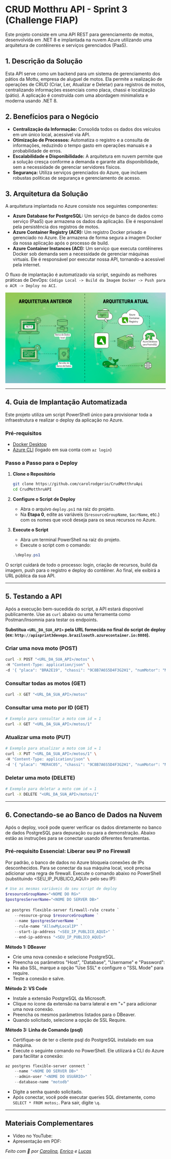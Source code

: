 # CRUD Motthru API - Sprint 3 (Challenge FIAP)

Este projeto consiste em uma API REST para gerenciamento de motos, desenvolvida em .NET 8 e implantada na nuvem Azure utilizando uma arquitetura de contêineres e serviços gerenciados (PaaS).

## 1. Descrição da Solução

Esta API serve como um backend para um sistema de gerenciamento dos pátios da Mottu, empresa de aluguel de motos. Ela permite a realização de operações de CRUD (Criar, Ler, Atualizar e Deletar) para registros de motos, centralizando informações essenciais como placa, chassi e localização (pátio). A aplicação é construída com uma abordagem minimalista e moderna usando .NET 8.

## 2. Benefícios para o Negócio

* **Centralização da Informação:** Consolida todos os dados dos veículos em um único local, acessível via API.
* **Otimização de Processos:** Automatiza o registro e a consulta de informações, reduzindo o tempo gasto em operações manuais e a probabilidade de erros.
* **Escalabilidade e Disponibilidade:** A arquitetura em nuvem permite que a solução cresça conforme a demanda e garante alta disponibilidade, sem a necessidade de gerenciar servidores físicos.
* **Segurança:** Utiliza serviços gerenciados do Azure, que incluem robustas políticas de segurança e gerenciamento de acesso.

## 3. Arquitetura da Solução

A arquitetura implantada no Azure consiste nos seguintes componentes:

* **Azure Database for PostgreSQL:** Um serviço de banco de dados como serviço (PaaS) que armazena os dados da aplicação. Ele é responsável pela persistência dos registros de motos.
* **Azure Container Registry (ACR):** Um registro Docker privado e gerenciado no Azure. Ele armazena de forma segura a imagem Docker da nossa aplicação após o processo de build.
* **Azure Container Instances (ACI):** Um serviço que executa contêineres Docker sob demanda sem a necessidade de gerenciar máquinas virtuais. Ele é responsável por executar nossa API, tornando-a acessível pela internet.

O fluxo de implantação é automatizado via script, seguindo as melhores práticas de DevOps: `Código Local -> Build da Imagem Docker -> Push para o ACR -> Deploy no ACI`.

![Diagrama da Arquitetura](assets/arquitetura.png)

---

## 4. Guia de Implantação Automatizada

Este projeto utiliza um script PowerShell único para provisionar toda a infraestrutura e realizar o deploy da aplicação no Azure.

### Pré-requisitos

* [Docker Desktop](https://www.docker.com/products/docker-desktop/)
* [Azure CLI](https://docs.microsoft.com/pt-br/cli/azure/install-azure-cli) (logado em sua conta com `az login`)

### Passo a Passo para o Deploy

1.  **Clone o Repositório**
    ```bash
    git clone https://github.com/carolrodgerio/CrudMotthruApi
    cd CrudMotthruAPI
    ```

2.  **Configure o Script de Deploy**
    * Abra o arquivo `deploy.ps1` na raiz do projeto.
    * Na **Etapa 0**, edite as variáveis (`$resourceGroupName`, `$acrName`, etc.) com os nomes que você deseja para os seus recursos no Azure.

3.  **Execute o Script**
    * Abra um terminal PowerShell na raiz do projeto.
    * Execute o script com o comando:
    ```powershell
    .\deploy.ps1
    ```

O script cuidará de todo o processo: login, criação de recursos, build da imagem, push para o registro e deploy do contêiner. Ao final, ele exibirá a URL pública da sua API.

---

## 5. Testando a API

Após a execução bem-sucedida do script, a API estará disponível publicamente. Use as `curl` abaixo ou uma ferramenta como Postman/Insomnia para testar os endpoints.

**Substitua `<URL_DA_SUA_API>` pela URL fornecida no final do script de deploy (ex: `http://apisprint3devops.brazilsouth.azurecontainer.io:8080`).**

### Criar uma nova moto (POST)

```bash
curl -X POST "<URL_DA_SUA_API>/motos" \
-H "Content-Type: application/json" \
-d '{ "placa": "BRA2E19", "chassi": "9C8B7A6S5D4F3G2H1", "numMotor": "MOTOR123", "idModelo": 1, "idPatio": 1 }'
```

### Consultar todas as motos (GET)

```bash
curl -X GET "<URL_DA_SUA_API>/motos"
```

### Consultar uma moto por ID (GET)

```bash
# Exemplo para consultar a moto com id = 1
curl -X GET "<URL_DA_SUA_API>/motos/1"
```

### Atualizar uma moto (PUT)

```bash
# Exemplo para atualizar a moto com id = 1
curl -X PUT "<URL_DA_SUA_API>/motos/1" \
-H "Content-Type: application/json" \
-d '{ "placa": "MER4C05", "chassi": "9C8B7A6S5D4F3G2H1", "numMotor": "MOTOR456", "idModelo": 2, "idPatio": 5 }'
```

### Deletar uma moto (DELETE)

```bash
# Exemplo para deletar a moto com id = 1
curl -X DELETE "<URL_DA_SUA_API>/motos/1"
```

---

## 6. Conectando-se ao Banco de Dados na Nuvem

Após o deploy, você pode querer verificar os dados diretamente no banco de dados PostgreSQL para depuração ou para a demonstração. Abaixo estão as instruções para se conectar usando diferentes ferramentas.

### Pré-requisito Essencial: Liberar seu IP no Firewall

Por padrão, o banco de dados no Azure bloqueia conexões de IPs desconhecidos. Para se conectar da sua máquina local, você precisa adicionar uma regra de firewall.
Execute o comando abaixo no PowerShell (substituindo <SEU_IP_PUBLICO_AQUI> pelo seu IP):

```powershell
# Use as mesmas variáveis do seu script de deploy
$resourceGroupName="<NOME DO RG>"
$postgresServerName="<NOME DO SERVER DB>"

az postgres flexible-server firewall-rule create `
    --resource-group $resourceGroupName `
    --name $postgresServerName `
    --rule-name "AllowMyLocalIP" `
    --start-ip-address "<SEU_IP_PUBLICO_AQUI>" `
    --end-ip-address "<SEU_IP_PUBLICO_AQUI>"
```

**Método 1: DBeaver**
- Crie uma nova conexão e selecione PostgreSQL.
- Preencha os parâmetros "Host", "Database", "Username" e "Password":
- Na aba SSL, marque a opção "Use SSL" e configure o "SSL Mode" para require.
- Teste a conexão e salve.

**Método 2: VS Code**
- Instale a extensão PostgreSQL da Microsoft.
- Clique no ícone da extensão na barra lateral e em "+" para adicionar uma nova conexão.
- Preencha os mesmos parâmetros listados para o DBeaver.
- Quando solicitado, selecione a opção de SSL Require.

**Método 3: Linha de Comando (psql)**
- Certifique-se de ter o cliente psql do PostgreSQL instalado em sua máquina.
- Execute o seguinte comando no PowerShell. Ele utilizará a CLI do Azure para facilitar a conexão:

```powershell
az postgres flexible-server connect `
    --name "<NOME DO SERVER DB>" `
    --admin-user "<NOME DO USUÁRIO>" `
    --database-name "motodb"
```

- Digite a senha quando solicitado.
- Após conectar, você pode executar queries SQL diretamente, como `SELECT * FROM motos;`. Para sair, digite `\q`.

---

## Materiais Complementares

- Vídeo no YouTube: 
- Apresentação em PDF:

_Feito com 🩷 por [Carolina](https://github.com/carolrodgerio), [Enrico](https://github.com/Enrico-AD) e [Lucas](https://github.com/lucasthalless)_
